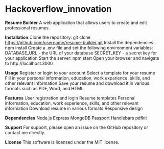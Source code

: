 # Hackoverflow_innovation
**Resume Builder**
A web application that allows users to create and edit professional resumes.

**Installation**
Clone the repository: git clone https://github.com/username/resume-builder.git
Install the dependencies: npm install
Create a .env file and set the following environment variables:
DATABASE_URL - the URL of your database
SECRET_KEY - a secret key for your application
Start the server: npm start
Open your browser and navigate to http://localhost:3000

**Usage**
Register or login to your account
Select a template for your resume
Fill in your personal information, education, work experience, skills, and other relevant information
Save your resume and download it in various formats such as PDF, Word, and HTML.

**Features**
User registration and login
Resume templates
Personal information, education, work experience, skills, and other relevant information
Download resume in various formats
Responsive design

**Dependencies**
Node.js
Express
MongoDB
Passport
Handlebars
pdfkit

**Support**
For support, please open an issue on the GitHub repository or contact me directly.

**License**
This software is licensed under the MIT license.

